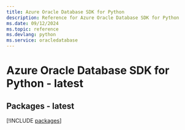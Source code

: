 ```yaml
---
title: Azure Oracle Database SDK for Python
description: Reference for Azure Oracle Database SDK for Python
ms.date: 09/12/2024
ms.topic: reference
ms.devlang: python
ms.service: oracledatabase
---
```

# Azure Oracle Database SDK for Python - latest
## Packages - latest
[!INCLUDE [packages](oracle-database-index.md)]